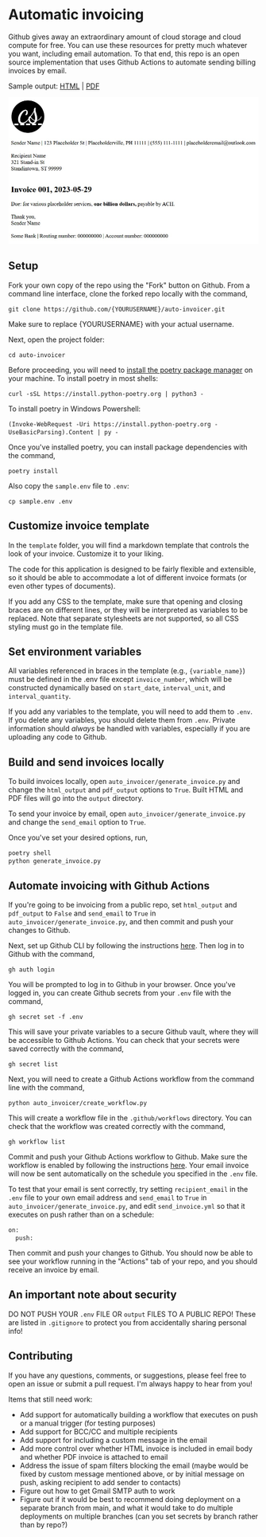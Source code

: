 # Automatic invoicing

Github gives away an extraordinary amount of cloud storage and cloud compute for free. You can use these resources for pretty much whatever you want, including email automation. To that end, this repo is an open source implementation that uses Github Actions to automate sending billing invoices by email.

Sample output: [HTML]( https://htmlpreview.github.io/?https://github.com/chriscarrollsmith/auto-invoicer/blob/main/sample_output/2023-05-29.html) | [PDF](https://github.com/chriscarrollsmith/auto-invoicer/blob/main/sample_output/2023-05-29.pdf)

![](https://github.com/chriscarrollsmith/auto-invoicer/blob/main/sample_output/2023-05-29.jpg)

## Setup

Fork your own copy of the repo using the "Fork" button on Github. From a command line interface, clone the forked repo locally with the command,

```
git clone https://github.com/{YOURUSERNAME}/auto-invoicer.git
```

Make sure to replace {YOURUSERNAME} with your actual username.

Next, open the project folder:

```
cd auto-invoicer
```

Before proceeding, you will need to [install the poetry package manager](https://python-poetry.org/docs/) on your machine. To install poetry in most shells:

```
curl -sSL https://install.python-poetry.org | python3 -
```

To install poetry in Windows Powershell:

```
(Invoke-WebRequest -Uri https://install.python-poetry.org -UseBasicParsing).Content | py -
```

Once you've installed poetry, you can install package dependencies with the command,

```
poetry install
```

Also copy the `sample.env` file to `.env`:

```
cp sample.env .env
```

## Customize invoice template

In the `template` folder, you will find a markdown template that controls the look of your invoice. Customize it to your liking.

The code for this application is designed to be fairly flexible and extensible, so it should be able to accommodate a lot of different invoice formats (or even other types of documents).

If you add any CSS to the template, make sure that opening and closing braces are on different lines, or they will be interpreted as variables to be replaced. Note that separate stylesheets are not supported, so all CSS styling must go in the template file.

## Set environment variables

All variables referenced in braces in the template (e.g., `{variable_name}`) must be defined in the .env file except `invoice_number`, which will be constructed dynamically based on `start_date`, `interval_unit`, and `interval_quantity`.

If you add any variables to the template, you will need to add them to `.env`. If you delete any variables, you should delete them from `.env`. Private information should *always* be handled with variables, especially if you are uploading any code to Github.

## Build and send invoices locally

To build invoices locally, open `auto_invoicer/generate_invoice.py` and change the `html_output` and `pdf_output` options to `True`. Built HTML and PDF files will go into the `output` directory.

To send your invoice by email, open `auto_invoicer/generate_invoice.py` and change the `send_email` option to `True`.

Once you've set your desired options, run,

```
poetry shell
python generate_invoice.py
```

## Automate invoicing with Github Actions

If you're going to be invoicing from a public repo, set `html_output` and `pdf_output` to `False` and `send_email` to `True` in `auto_invoicer/generate_invoice.py`, and then commit and push your changes to Github.

Next, set up Github CLI by following the instructions [here](https://github.com/cli/cli#installation). Then log in to Github with the command,

```
gh auth login
```

You will be prompted to log in to Github in your browser. Once you've logged in, you can create Github secrets from your `.env` file with the command,

```
gh secret set -f .env
```

This will save your private variables to a secure Github vault, where they will be accessible to Github Actions. You can check that your secrets were saved correctly with the command,

```
gh secret list
```

Next, you will need to create a Github Actions workflow from the command line with the command,

```
python auto_invoicer/create_workflow.py
```

This will create a workflow file in the `.github/workflows` directory. You can check that the workflow was created correctly with the command,

```
gh workflow list
```

Commit and push your Github Actions workflow to Github. Make sure the workflow is enabled by following the instructions [here](https://docs.github.com/en/actions/managing-workflow-runs/disabling-and-enabling-a-workflow). Your email invoice will now be sent automatically on the schedule you specified in the `.env` file.

To test that your email is sent correctly, try setting `recipient_email` in the `.env` file to your own email address and `send_email` to `True` in `auto_invoicer/generate_invoice.py`, and edit `send_invoice.yml` so that it executes on push rather than on a schedule:

```
on:
  push:
```

Then commit and push your changes to Github. You should now be able to see your workflow running in the "Actions" tab of your repo, and you should receive an invoice by email.

## An important note about security

DO NOT PUSH YOUR `.env` FILE OR `output` FILES TO A PUBLIC REPO! These are listed in `.gitignore` to protect you from accidentally sharing personal info!

## Contributing

If you have any questions, comments, or suggestions, please feel free to open an issue or submit a pull request. I'm always happy to hear from you!

Items that still need work:

- Add support for automatically building a workflow that executes on push or a manual trigger (for testing purposes)
- Add support for BCC/CC and multiple recipients
- Add support for including a custom message in the email
- Add more control over whether HTML invoice is included in email body and whether PDF invoice is attached to email
- Address the issue of spam filters blocking the email (maybe would be fixed by custom message mentioned above, or by initial message on push, asking recipient to add sender to contacts)
- Figure out how to get Gmail SMTP auth to work
- Figure out if it would be best to recommend doing deployment on a separate branch from main, and what it would take to do multiple deployments on multiple branches (can you set secrets by branch rather than by repo?)
